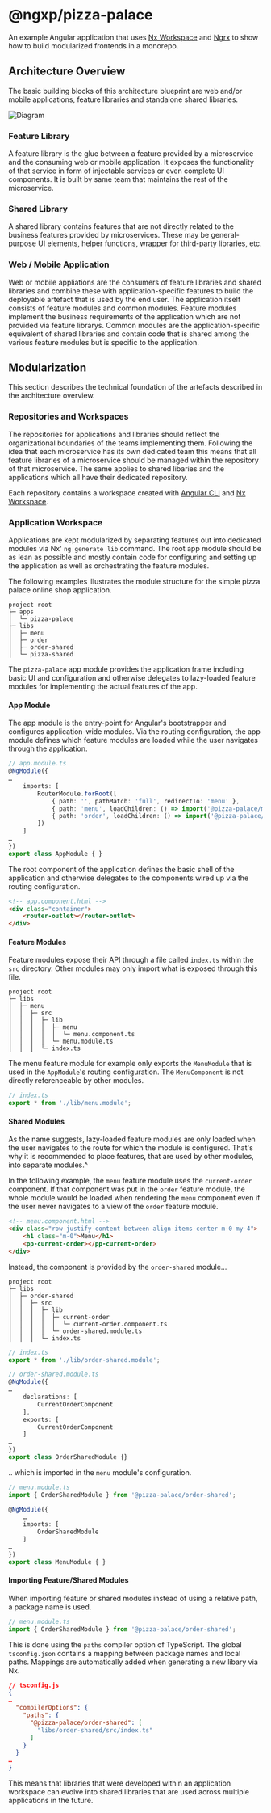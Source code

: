 # @ngxp/pizza-palace

An example Angular application that uses [Nx Workspace](https://nx.dev) and [Ngrx](https://ngrx.io) to show how to build modularized frontends in a monorepo.

## Architecture Overview

The basic building blocks of this architecture blueprint are web and/or mobile applications, feature libraries and standalone shared libraries.

![Diagram](docs/diagram.svg)

### Feature Library
A feature library is the glue between a feature provided by a microservice and the consuming web or mobile application. It exposes the functionality of that service in form of injectable services or even complete UI components. It is built by same team that maintains the rest of the microservice.

### Shared Library
A shared library contains features that are not directly related to the business features provided by microservices. These may be general-purpose UI elements, helper functions, wrapper for third-party libraries, etc.

### Web / Mobile Application
Web or mobile appliations are the consumers of feature libraries and shared libraries and combine these with application-specific features to build the deployable artefact that is used by the end user. The application itself consists of feature modules and common modules. Feature modules implement the business requirements of the application which are not provided via feature librarys. Common modules are the application-specific equivalent of shared libraries and contain code that is shared among the various feature modules but is specific to the application.


## Modularization
This section describes the technical foundation of the artefacts described in the architecture overview.

### Repositories and Workspaces
The repositories for applications and libraries should reflect the organizational boundaries of the teams implementing them. Following the idea that each microservice has its own dedicated team this means that all feature libraries of a microservice should be managed within the repository of that microservice. The same applies to shared libaries and the applications which all have their dedicated repository.

Each repository contains a workspace created with [Angular CLI](https://cli.angular.io/) and [Nx Workspace](https://nrwl.io/nx).

### Application Workspace
Applications are kept modularized by separating features out into dedicated modules via Nx' `ng generate lib` command. The root app module should be as lean as possible and mostly contain code for configuring and setting up the application as well as orchestrating the feature modules.

The following examples illustrates the module structure for the simple pizza palace online shop application.

```
project root
├─ apps
│  └─ pizza-palace
├─ libs
│  ├─ menu
│  ├─ order
│  ├─ order-shared
│  └─ pizza-shared
```

The `pizza-palace` app module provides the application frame including basic UI and configuration and otherwise delegates to lazy-loaded feature modules for implementing the actual features of the app.

#### App Module
The app module is the entry-point for Angular's bootstrapper and configures application-wide modules. Via the routing configuration, the app module defines which feature modules are loaded while the user navigates through the application.

```ts
// app.module.ts
@NgModule({
…
    imports: [
        RouterModule.forRoot([
            { path: '', pathMatch: 'full', redirectTo: 'menu' },
            { path: 'menu', loadChildren: () => import('@pizza-palace/menu').then(m => m.MenuModule) },
            { path: 'order', loadChildren: () => import('@pizza-palace/order').then(m => m.OrderModule) }
        ])
    ]
…
})
export class AppModule { }
```

The root component of the application defines the basic shell of the application and otherwise delegates to the components wired up via the routing configuration.

```html
<!-- app.component.html -->
<div class="container">
    <router-outlet></router-outlet>
</div>
```

#### Feature Modules
Feature modules expose their API through a file called `index.ts` within the `src` directory. Other modules may only import what is exposed through this file.

```
project root
├─ libs
│  ├─ menu
│  │  ├─ src
│  │  │  ├─ lib
│  │  │  │  ├─ menu
│  │  │  │  │  └─ menu.component.ts
│  │  │  │  └─ menu.module.ts
│  │  │  └─ index.ts
```

The menu feature module for example only exports the `MenuModule` that is used in the `AppModule`'s routing configuration. The `MenuComponent` is not directly referenceable by other modules.

```ts
// index.ts
export * from './lib/menu.module';
```

#### Shared Modules

As the name suggests, lazy-loaded feature modules are only loaded when the user navigates to the route for which the module is configured. That's why it is recommended to place features, that are used by other modules, into separate modules.^

In the following example, the `menu` feature module uses the `current-order` component. If that component was put in the `order` feature module, the whole module would be loaded when rendering the `menu` component even if the user never navigates to a view of the `order` feature module.

```html
<!-- menu.component.html -->
<div class="row justify-content-between align-items-center m-0 my-4">
    <h1 class="m-0">Menu</h1>
    <pp-current-order></pp-current-order>
</div>
```

Instead, the component is provided by the `order-shared` module...

```
project root
├─ libs
│  ├─ order-shared
│  │  ├─ src
│  │  │  ├─ lib
│  │  │  │  ├─ current-order
│  │  │  │  │  └─ current-order.component.ts
│  │  │  │  └─ order-shared.module.ts
│  │  │  └─ index.ts
```

```ts
// index.ts
export * from './lib/order-shared.module';

```

```ts
// order-shared.module.ts
@NgModule({
…
    declarations: [
        CurrentOrderComponent
    ],
    exports: [
        CurrentOrderComponent
    ]
…
})
export class OrderSharedModule {}
```

.. which is imported in the `menu` module's configuration.

```ts
// menu.module.ts
import { OrderSharedModule } from '@pizza-palace/order-shared';

@NgModule({
    …
    imports: [
        OrderSharedModule
    ]
…
})
export class MenuModule { }
```

#### Importing Feature/Shared Modules
When importing feature or shared modules instead of using a relative path, a package name is used.

```ts
// menu.module.ts
import { OrderSharedModule } from '@pizza-palace/order-shared';
```

This is done using the `paths` compiler option of TypeScript. The global `tsconfig.json` contains a mapping between package names and local paths. Mappings are automatically added when generating a new libary via Nx.

```json
// tsconfig.js
{
…
  "compilerOptions": {
    "paths": {
      "@pizza-palace/order-shared": [
        "libs/order-shared/src/index.ts"
      ]
    }
  }
…
}

```

This means that libraries that were developed within an application workspace can evolve into shared libraries that are used across multiple applications in the future.
